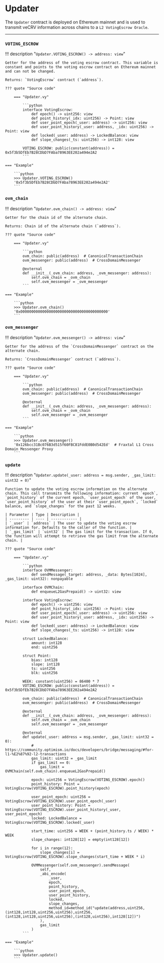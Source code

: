 <h1>Updater</h1>

The `Updater` contract is deployed on Ethereum mainnet and is used to transmit veCRV information across chains to a `L2 VotingEscrow Oracle`.

---


### `VOTING_ESCROW`
!!! description "`Updater.VOTING_ESCROW() -> address: view`"

    Getter for the address of the voting escrow contract. This variable is constant and points to the voting escrow contract on Ethereum mainnet and can not be changed.

    Returns: `VotingEscrow` contract (`address`).

    ??? quote "Source code"

        === "Updater.vy"

            ```python
            interface VotingEscrow:
                def epoch() -> uint256: view
                def point_history(_idx: uint256) -> Point: view
                def user_point_epoch(_user: address) -> uint256: view
                def user_point_history(_user: address, _idx: uint256) -> Point: view
                def locked(_user: address) -> LockedBalance: view
                def slope_changes(_ts: uint256) -> int128: view

            VOTING_ESCROW: public(constant(address)) = 0x5f3b5DfEb7B28CDbD7FAba78963EE202a494e2A2
            ```

    === "Example"

        ```python
        >>> Updater.VOTING_ESCROW()
        '0x5f3b5DfEb7B28CDbD7FAba78963EE202a494e2A2'
        ```


### `ovm_chain`
!!! description "`Updater.ovm_chain() -> address: view`"

    Getter for the chain id of the alternate chain.

    Returns: Chain id of the alternate chain (`address`).

    ??? quote "Source code"

        === "Updater.vy"

            ```python
            ovm_chain: public(address)  # CanonicalTransactionChain
            ovm_messenger: public(address)  # CrossDomainMessenger

            @external
            def __init__(_ovm_chain: address, _ovm_messenger: address):
                self.ovm_chain = _ovm_chain
                self.ovm_messenger = _ovm_messenger
            ```

    === "Example"

        ```python
        >>> Updater.ovm_chain()
        '0x0000000000000000000000000000000000000000'
        ```


### `ovm_messenger`
!!! description "`Updater.ovm_messenger() -> address: view`"

    Getter for the address of the `CrossDomainMessenger` contract on the alternate chain.

    Returns: `CrossDomainMessenger` contract (`address`).

    ??? quote "Source code"

        === "Updater.vy"

            ```python
            ovm_chain: public(address)  # CanonicalTransactionChain
            ovm_messenger: public(address)  # CrossDomainMessenger

            @external
            def __init__(_ovm_chain: address, _ovm_messenger: address):
                self.ovm_chain = _ovm_chain
                self.ovm_messenger = _ovm_messenger
            ```

    === "Example"

        ```python
        >>> Updater.ovm_messenger()
        '0x126bcc31Bc076B3d515f60FBC81FddE0B0d542Ed'  # Fraxtal L1 Cross Domain Messenger Proxy
        ```



### `update`
!!! description "`Updater.update(_user: address = msg.sender, _gas_limit: uint32 = 0)`"

    Function to update the voting escrow information on the alternate chain. This call transmits the following information: current `epoch`, `point_history` of the current epoch, `user_point_epoch` of the user, `user_point_history` of the user at their `user_point_epoch`, `locked` balance, and `slope_changes` for the past 12 weeks.

    | Parameter | Type | Description |
    | --------- | ---- | ------------ |
    | `_user` | `address` | The user to update the voting escrow information for. Defaults to the caller of the function. |
    | `_gas_limit` | `uint32` | The gas limit for the transaction. If 0, the function will attempt to retrieve the gas limit from the alternate chain. |

    ??? quote "Source code"

        === "Updater.vy"

            ```python
            interface OVMMessenger:
                def sendMessage(_target: address, _data: Bytes[1024], _gas_limit: uint32): nonpayable

            interface OVMChain:
                def enqueueL2GasPrepaid() -> uint32: view

            interface VotingEscrow:
                def epoch() -> uint256: view
                def point_history(_idx: uint256) -> Point: view
                def user_point_epoch(_user: address) -> uint256: view
                def user_point_history(_user: address, _idx: uint256) -> Point: view
                def locked(_user: address) -> LockedBalance: view
                def slope_changes(_ts: uint256) -> int128: view

            struct LockedBalance:
                amount: int128
                end: uint256

            struct Point:
                bias: int128
                slope: int128
                ts: uint256
                blk: uint256

            WEEK: constant(uint256) = 86400 * 7
            VOTING_ESCROW: public(constant(address)) = 0x5f3b5DfEb7B28CDbD7FAba78963EE202a494e2A2

            ovm_chain: public(address)  # CanonicalTransactionChain
            ovm_messenger: public(address)  # CrossDomainMessenger

            @external
            def __init__(_ovm_chain: address, _ovm_messenger: address):
                self.ovm_chain = _ovm_chain
                self.ovm_messenger = _ovm_messenger

            @external
            def update(_user: address = msg.sender, _gas_limit: uint32 = 0):
                # https://community.optimism.io/docs/developers/bridge/messaging/#for-l1-%E2%87%92-l2-transactions
                gas_limit: uint32 = _gas_limit
                if gas_limit == 0:
                    gas_limit = OVMChain(self.ovm_chain).enqueueL2GasPrepaid()

                epoch: uint256 = VotingEscrow(VOTING_ESCROW).epoch()
                point_history: Point = VotingEscrow(VOTING_ESCROW).point_history(epoch)

                user_point_epoch: uint256 = VotingEscrow(VOTING_ESCROW).user_point_epoch(_user)
                user_point_history: Point = VotingEscrow(VOTING_ESCROW).user_point_history(_user, user_point_epoch)
                locked: LockedBalance = VotingEscrow(VOTING_ESCROW).locked(_user)

                start_time: uint256 = WEEK + (point_history.ts / WEEK) * WEEK
                slope_changes: int128[12] = empty(int128[12])

                for i in range(12):
                    slope_changes[i] = VotingEscrow(VOTING_ESCROW).slope_changes(start_time + WEEK * i)

                OVMMessenger(self.ovm_messenger).sendMessage(
                    self,
                    _abi_encode(
                        _user,
                        epoch,
                        point_history,
                        user_point_epoch,
                        user_point_history,
                        locked,
                        slope_changes,
                        method_id=method_id("update(address,uint256,(int128,int128,uint256,uint256),uint256,(int128,int128,uint256,uint256),(int128,uint256),int128[12])")
                    ),
                    gas_limit
                )
            ```

    === "Example"

        ```python
        >>> Updater.update()
        ```
